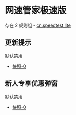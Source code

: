 # 网速管家极速版

存在 2 规则组 - [cn.speedtest.lite](/src/apps/cn.speedtest.lite.ts)

## 更新提示

默认禁用

- [快照-0](https://i.gkd.li/import/12715483)

## 新人专享优惠弹窗

默认禁用

- [快照-0](https://i.gkd.li/import/12715511)
